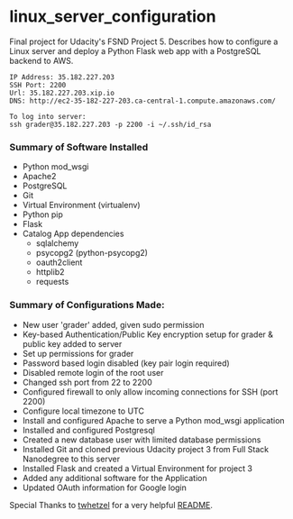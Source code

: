 # linux_server_configuration
Final project for Udacity's FSND Project 5. Describes how to configure a Linux server and deploy a Python Flask web app with a PostgreSQL backend to AWS. 

    IP Address: 35.182.227.203
    SSH Port: 2200
    Url: 35.182.227.203.xip.io
    DNS: http://ec2-35-182-227-203.ca-central-1.compute.amazonaws.com/

    To log into server:
    ssh grader@35.182.227.203 -p 2200 -i ~/.ssh/id_rsa

### Summary of Software Installed

- Python mod_wsgi
- Apache2
- PostgreSQL
- Git
- Virtual Environment (virtualenv)
- Python pip
- Flask
- Catalog App dependencies
    - sqlalchemy
    - psycopg2 (python-psycopg2)
    - oauth2client
    - httplib2
    - requests

### Summary of Configurations Made:

- New user 'grader' added, given sudo permission
- Key-based Authentication/Public Key encryption setup for grader & public key added to server
- Set up permissions for grader
- Password based login disabled (key pair login required)
- Disabled remote login of the root user
- Changed ssh port from 22 to 2200
- Configured firewall to only allow incoming connections for SSH (port 2200)
- Configure local timezone to UTC
- Install and configured Apache to serve a Python mod_wsgi application
- Installed and configured Postgresql
- Created a new database user with limited database permissions
- Installed Git and cloned previous Udacity project 3 from Full Stack Nanodegree to this server
- Installed Flask and created a Virtual Environment for project 3
- Added any additional software for the Application
- Updated OAuth information for Google login

Special Thanks to [twhetzel](https://github.com/twhetzel) for a very helpful [README](https://github.com/twhetzel/ud299-nd-linux-server-configuration).
